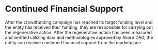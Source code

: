 # Continued Financial Support

After the crowdfunding campaign has reached its target funding level and the entity has received their funding, they are responsible for carrying out the regenerative action. After the regenerative action has been measured and verified utilizing data and methodologies approved by Akorn DAO, the entity can receive continued financial support from the marketplace.

&#x20;
